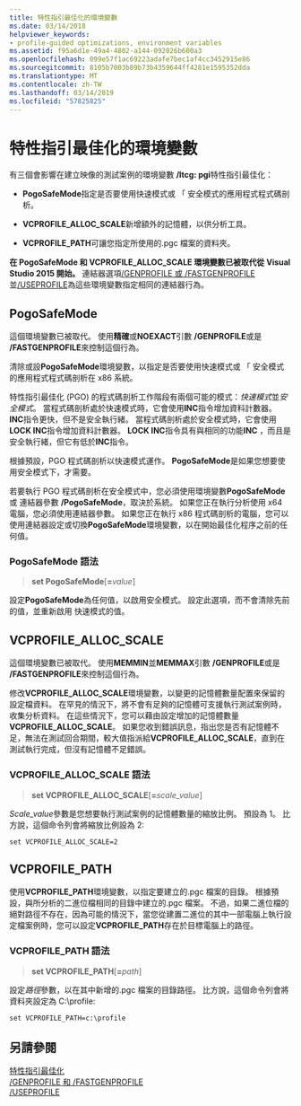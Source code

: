```yaml
---
title: 特性指引最佳化的環境變數
ms.date: 03/14/2018
helpviewer_keywords:
- profile-guided optimizations, environment variables
ms.assetid: f95a6d1e-49a4-4802-a144-092026b600a3
ms.openlocfilehash: 099e57f1ac69223adafe7bec1af4cc3452915e86
ms.sourcegitcommit: 8105b7003b89b73b4359644ff4281e1595352dda
ms.translationtype: MT
ms.contentlocale: zh-TW
ms.lasthandoff: 03/14/2019
ms.locfileid: "57825825"
---
```

# <a name="environment-variables-for-profile-guided-optimizations"></a>特性指引最佳化的環境變數

有三個會影響在建立映像的測試案例的環境變數 **/ltcg: pgi**特性指引最佳化：

- **PogoSafeMode**指定是否要使用快速模式或 「 安全模式的應用程式程式碼剖析。

- **VCPROFILE_ALLOC_SCALE**新增額外的記憶體，以供分析工具。

- **VCPROFILE_PATH**可讓您指定所使用的.pgc 檔案的資料夾。

**在 PogoSafeMode 和 VCPROFILE_ALLOC_SCALE 環境變數已被取代從 Visual Studio 2015 開始。** 連結器選項[/GENPROFILE 或 /FASTGENPROFILE](reference/genprofile-fastgenprofile-generate-profiling-instrumented-build.md)並[/USEPROFILE](reference/useprofile.md)為這些環境變數指定相同的連結器行為。

## <a name="pogosafemode"></a>PogoSafeMode

這個環境變數已被取代。 使用**精確**或**NOEXACT**引數 **/GENPROFILE**或是 **/FASTGENPROFILE**來控制這個行為。

清除或設**PogoSafeMode**環境變數，以指定是否要使用快速模式或 「 安全模式的應用程式程式碼剖析在 x86 系統。

特性指引最佳化 (PGO) 的程式碼剖析工作階段有兩個可能的模式：*快速模式*並*安全模式*。 當程式碼剖析處於快速模式時，它會使用**INC**指令增加資料計數器。 **INC**指令更快，但不是安全執行緒。 當程式碼剖析處於安全模式時，它會使用**LOCK INC**指令增加資料計數器。 **LOCK INC**指令具有與相同的功能**INC** ，而且是安全執行緒，但它有低於**INC**指令。

根據預設，PGO 程式碼剖析以快速模式運作。 **PogoSafeMode**是如果您想要使用安全模式下，才需要。

若要執行 PGO 程式碼剖析在安全模式中，您必須使用環境變數**PogoSafeMode**或 連結器參數 **/PogoSafeMode**，取決於系統。 如果您正在執行分析使用 x64 電腦，您必須使用連結器參數。 如果您正在執行 x86 程式碼剖析的電腦，您可以使用連結器設定或切換**PogoSafeMode**環境變數，以在開始最佳化程序之前的任何值。

### <a name="pogosafemode-syntax"></a>PogoSafeMode 語法

> **set PogoSafeMode**[**=**_value_]

設定**PogoSafeMode**為任何值，以啟用安全模式。 設定此選項，而不會清除先前的值，並重新啟用 快速模式的值。

## <a name="vcprofileallocscale"></a>VCPROFILE_ALLOC_SCALE

這個環境變數已被取代。 使用**MEMMIN**並**MEMMAX**引數 **/GENPROFILE**或是 **/FASTGENPROFILE**來控制這個行為。

修改**VCPROFILE_ALLOC_SCALE**環境變數，以變更的記憶體數量配置來保留的設定檔資料。 在罕見的情況下，將不會有足夠的記憶體可支援執行測試案例時，收集分析資料。 在這些情況下，您可以藉由設定增加的記憶體數量**VCPROFILE_ALLOC_SCALE**。 如果您收到錯誤訊息，指出您是否有記憶體不足，無法在測試回合期間，較大值指派給**VCPROFILE_ALLOC_SCALE**，直到在測試執行完成，但沒有記憶體不足錯誤。

### <a name="vcprofileallocscale-syntax"></a>VCPROFILE_ALLOC_SCALE 語法

> **set VCPROFILE_ALLOC_SCALE**[__=__*scale_value*]

*Scale_value*參數是您想要執行測試案例的記憶體數量的縮放比例。  預設為 1。 比方說，這個命令列會將縮放比例設為 2:

`set VCPROFILE_ALLOC_SCALE=2`

## <a name="vcprofilepath"></a>VCPROFILE_PATH

使用**VCPROFILE_PATH**環境變數，以指定要建立的.pgc 檔案的目錄。 根據預設，與所分析的二進位檔相同的目錄中建立的.pgc 檔案。 不過，如果二進位檔的絕對路徑不存在，因為可能的情況下，當您從建置二進位的其中一部電腦上執行設定檔案例時，您可以設定**VCPROFILE_PATH**存在於目標電腦上的路徑。

### <a name="vcprofilepath-syntax"></a>VCPROFILE_PATH 語法

> **set VCPROFILE_PATH**[**=**_path_]

設定*路徑*參數，以在其中新增的.pgc 檔案的目錄路徑。 比方說，這個命令列會將資料夾設定為 C:\profile:

`set VCPROFILE_PATH=c:\profile`

## <a name="see-also"></a>另請參閱

[特性指引最佳化](profile-guided-optimizations.md)<br/>
[/GENPROFILE 和 /FASTGENPROFILE](reference/genprofile-fastgenprofile-generate-profiling-instrumented-build.md)<br/>
[/USEPROFILE](reference/useprofile.md)<br/>
